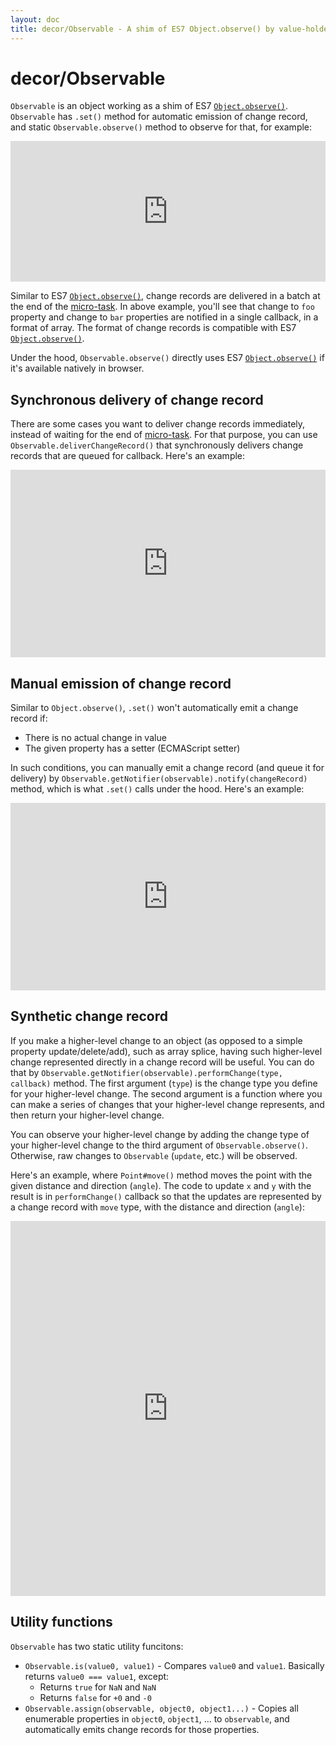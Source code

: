 ```yaml
---
layout: doc
title: decor/Observable - A shim of ES7 Object.observe() by value-holder object
---
```


# decor/Observable

`Observable` is an object working as a shim of ES7 [`Object.observe()`](http://wiki.ecmascript.org/doku.php?id=harmony:observe).
`Observable` has `.set()` method for automatic emission of change record, and static `Observable.observe()` method to observe for that, for example:

<iframe width="100%" height="225" src="http://jsfiddle.net/ibmjs/pngb8/embedded/js,result" allowfullscreen="allowfullscreen" frameborder="0"><a href="http://jsfiddle.net/ibmjs/pngb8/">checkout the sample on JSFiddle</a></iframe>

Similar to ES7 [`Object.observe()`](http://wiki.ecmascript.org/doku.php?id=harmony:observe),
change records are delivered in a batch at the end of the [micro-task](http://www.whatwg.org/specs/web-apps/current-work/multipage/webappapis.html#microtask).
In above example, you'll see that change to `foo` property and change to `bar` properties are notified in a single callback, in a format of array.
The format of change records is compatible with ES7 [`Object.observe()`](http://wiki.ecmascript.org/doku.php?id=harmony:observe).

Under the hood, `Observable.observe()` directly uses ES7 [`Object.observe()`](http://wiki.ecmascript.org/doku.php?id=harmony:observe) if it's available natively in browser.

## Synchronous delivery of change record

There are some cases you want to deliver change records immediately,
instead of waiting for the end of [micro-task](http://www.whatwg.org/specs/web-apps/current-work/multipage/webappapis.html#microtask).
For that purpose, you can use `Observable.deliverChangeRecord()` that synchronously delivers change records that are queued for callback.
Here's an example:

<iframe width="100%" height="300" src="http://jsfiddle.net/ibmjs/S83Ey/embedded/js,result" allowfullscreen="allowfullscreen" frameborder="0"><a href="http://jsfiddle.net/ibmjs/S83Ey/">checkout the sample on JSFiddle</a></iframe>

## Manual emission of change record

Similar to `Object.observe()`, `.set()` won't automatically emit a change record if:

* There is no actual change in value
* The given property has a setter (ECMAScript setter)

In such conditions, you can manually emit a change record (and queue it for delivery) by `Observable.getNotifier(observable).notify(changeRecord)` method, which is what `.set()` calls under the hood. Here's an example:

<iframe width="100%" height="300" src="http://jsfiddle.net/ibmjs/5ezRw/embedded/js,result" allowfullscreen="allowfullscreen" frameborder="0"><a href="http://jsfiddle.net/ibmjs/5ezRw/">checkout the sample on JSFiddle</a></iframe>

## Synthetic change record

If you make a higher-level change to an object (as opposed to a simple property update/delete/add), such as array splice, having such higher-level change represented directly in a change record will be useful. You can do that by `Observable.getNotifier(observable).performChange(type, callback)` method. The first argument (`type`) is the change type you define for your higher-level change. The second argument is a function where you can make a series of changes that your higher-level change represents, and then return your higher-level change.

You can observe your higher-level change by adding the change type of your higher-level change to the third argument of `Observable.observe()`. Otherwise, raw changes to `Observable` (`update`, etc.) will be observed.

Here's an example, where `Point#move()` method moves the point with the given distance and direction (`angle`). The code to update `x` and `y` with the result is in `performChange()` callback so that the updates are represented by a change record with `move` type, with the distance and direction (`angle`):

<iframe width="100%" height="600" src="http://jsfiddle.net/ibmjs/B5BQK/embedded/js,result" allowfullscreen="allowfullscreen" frameborder="0"><a href="http://jsfiddle.net/ibmjs/B5BQK/">checkout the sample on JSFiddle</a></iframe>

## Utility functions

`Observable` has two static utility funcitons:

* `Observable.is(value0, value1)` - Compares `value0` and `value1`. Basically returns `value0 === value1`, except:
  * Returns `true` for `NaN` and `NaN`
  * Returns `false` for `+0` and `-0`
* `Observable.assign(observable, object0, object1...)` - Copies all enumerable properties in `object0`, `object1`, ... to `observable`, and automatically emits change records for those properties.

